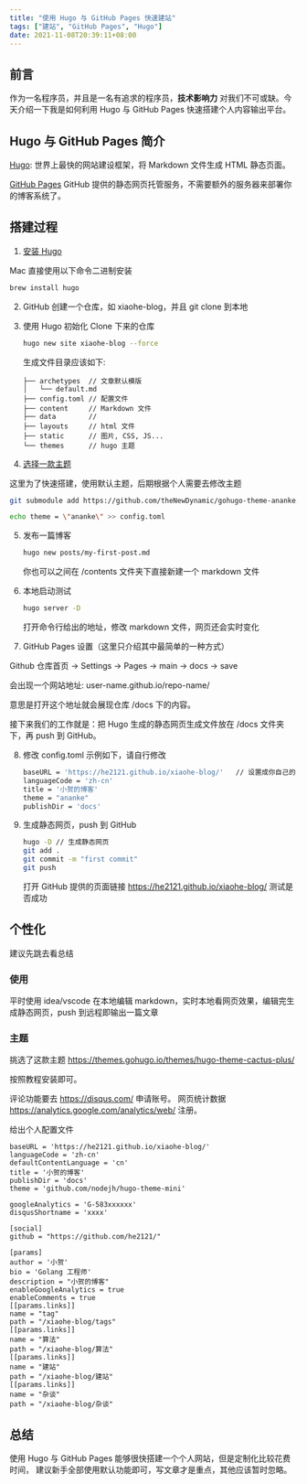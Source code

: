 ```yaml
---
title: "使用 Hugo 与 GitHub Pages 快速建站"
tags: ["建站", "GitHub Pages", "Hugo"]
date: 2021-11-08T20:39:11+08:00
---
```


## 前言

作为一名程序员，并且是一名有追求的程序员，**技术影响力** 对我们不可或缺。今天介绍一下我是如何利用 Hugo 与 GitHub Pages 快速搭建个人内容输出平台。

## Hugo 与 GitHub Pages 简介

[Hugo](https://github.com/gohugoio/hugo): 世界上最快的网站建设框架，将 Markdown 文件生成 HTML 静态页面。

[GitHub Pages](https://docs.github.com/cn/pages/getting-started-with-github-pages/about-github-pages) GitHub 提供的静态网页托管服务，不需要额外的服务器来部署你的博客系统了。

## 搭建过程

1. [安装 Hugo](https://gohugo.io/getting-started/installing/)

Mac 直接使用以下命令二进制安装

```bash
brew install hugo
```

2. GitHub 创建一个仓库，如 xiaohe-blog，并且 git clone 到本地

3. 使用 Hugo 初始化 Clone 下来的仓库
   
   ```bash
   hugo new site xiaohe-blog --force
   ```
   
   生成文件目录应该如下:
   
   ```
   ├── archetypes  // 文章默认模版
   │   └── default.md
   ├── config.toml // 配置文件
   ├── content     // Markdown 文件
   ├── data        // 
   ├── layouts     // html 文件
   ├── static      // 图片, CSS, JS...
   └── themes      // hugo 主题
   ```

4. [选择一款主题](https://themes.gohugo.io/)

这里为了快速搭建，使用默认主题，后期根据个人需要去修改主题

```bash
git submodule add https://github.com/theNewDynamic/gohugo-theme-ananke.git themes/ananke

echo theme = \"ananke\" >> config.toml
```

5. 发布一篇博客
   
   ```bash
   hugo new posts/my-first-post.md
   ```
   
   你也可以之间在 /contents 文件夹下直接新建一个 markdown 文件

6. 本地启动测试
   
   ```bash
   hugo server -D
   ```
   
   打开命令行给出的地址，修改 markdown 文件，网页还会实时变化

7. GitHub Pages 设置（这里只介绍其中最简单的一种方式）

Github 仓库首页  -> Settings -> Pages -> main -> docs -> save

会出现一个网站地址: user-name.github.io/repo-name/

意思是打开这个地址就会展现仓库 /docs 下的内容。

接下来我们的工作就是：把 Hugo 生成的静态网页生成文件放在 /docs 文件夹下，再 push 到 GitHub。

8. 修改 config.toml
   示例如下，请自行修改
   
   ```bash
   baseURL = 'https://he2121.github.io/xiaohe-blog/'   // 设置成你自己的
   languageCode = 'zh-cn'
   title = '小贺的博客'
   theme = "ananke"
   publishDir = 'docs'
   ```

9. 生成静态网页，push 到 GitHub
   
   ```bash
   hugo -D // 生成静态网页
   git add .
   git commit -m "first commit"
   git push
   ```
   
   打开 GitHub 提供的页面链接 https://he2121.github.io/xiaohe-blog/
   测试是否成功

## 个性化

建议先跳去看总结

### 使用

平时使用 idea/vscode 在本地编辑 markdown，实时本地看网页效果，编辑完生成静态网页，push 到远程即输出一篇文章

### 主题

挑选了这款主题 https://themes.gohugo.io/themes/hugo-theme-cactus-plus/

按照教程安装即可。

评论功能要去 https://disqus.com/ 申请账号。
网页统计数据 https://analytics.google.com/analytics/web/ 注册。

给出个人配置文件

```text
baseURL = 'https://he2121.github.io/xiaohe-blog/'
languageCode = 'zh-cn'
defaultContentLanguage = 'cn'
title = '小贺的博客'
publishDir = 'docs'
theme = 'github.com/nodejh/hugo-theme-mini'

googleAnalytics = 'G-583xxxxxx'
disqusShortname = 'xxxx'

[social]
github = "https://github.com/he2121/"

[params]
author = '小贺'
bio = 'Golang 工程师'
description = "小贺的博客"
enableGoogleAnalytics = true
enableComments = true
[[params.links]]
name = "tag"
path = "/xiaohe-blog/tags"
[[params.links]]
name = "算法"
path = "/xiaohe-blog/算法"
[[params.links]]
name = "建站"
path = "/xiaohe-blog/建站"
[[params.links]]
name = "杂谈"
path = "/xiaohe-blog/杂谈"
```

## 总结

使用 Hugo 与 GitHub Pages 能够很快搭建一个个人网站，但是定制化比较花费时间，
建议新手全部使用默认功能即可，写文章才是重点，其他应该暂时忽略。
